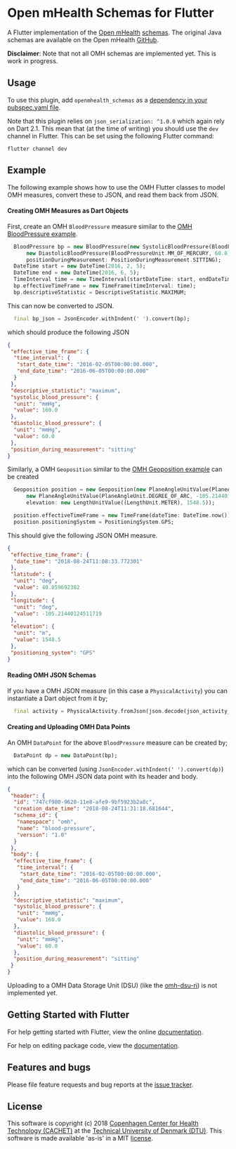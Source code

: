 # Open mHealth Schemas for Flutter

A Flutter implementation of the [Open mHealth](http://www.openmhealth.org) [schemas](http://www.openmhealth.org/documentation/#/schema-docs/schema-library).
The original Java schemas are available on the Open mHealth [GitHub](https://github.com/openmhealth/schemas). 

__Disclaimer__: Note that not all OMH schemas are implemented yet. This is work in progress. 

## Usage

To use this plugin, add `openmhealth_schemas` as a [dependency in your pubspec.yaml file](https://flutter.io/platform-plugins/).

Note that this plugin relies on `json_serialization: ^1.0.0` which again rely on Dart 2.1. This mean that (at the time of writing) you should use the `dev` channel in Flutter. 
This can be set using the following Flutter command:

```
flutter channel dev
```

## Example

The following example shows how to use the OMH Flutter classes  to model OMH measures, convert these to JSON, and read them back from JSON. 

#### Creating OMH Measures as Dart Objects

First, create an OMH `BloodPressure` measure similar to the [OMH BloodPressure example](http://www.openmhealth.org/documentation/#/schema-docs/schema-library/schemas/omh_blood-pressure).

```dart
  BloodPressure bp = new BloodPressure(new SystolicBloodPressure(BloodPressureUnit.MM_OF_MERCURY, 160.0),
      new DiastolicBloodPressure(BloodPressureUnit.MM_OF_MERCURY, 60.0),
      positionDuringMeasurement: PositionDuringMeasurement.SITTING);
  DateTime start = new DateTime(2016, 2, 5);
  DateTime end = new DateTime(2016, 6, 5);
  TimeInterval time = new TimeInterval(startDateTime: start, endDateTime: end);
  bp.effectiveTimeFrame = new TimeFrame(timeInterval: time);
  bp.descriptiveStatistic = DescriptiveStatistic.MAXIMUM;
```

This can now be converted to JSON.

```dart
  final bp_json = JsonEncoder.withIndent(' ').convert(bp);
```

which should produce the following JSON

```json
{
 "effective_time_frame": {
  "time_interval": {
   "start_date_time": "2016-02-05T00:00:00.000",
   "end_date_time": "2016-06-05T00:00:00.000"
  }
 },
 "descriptive_statistic": "maximum",
 "systolic_blood_pressure": {
  "unit": "mmHg",
  "value": 160.0
 },
 "diastolic_blood_pressure": {
  "unit": "mmHg",
  "value": 60.0
 },
 "position_during_measurement": "sitting"
}
```  

Similarly, a OMH `Geoposition` similar to the [OMH Geoposition example](http://www.openmhealth.org/documentation/#/schema-docs/schema-library/schemas/omh_geoposition) can be created

```dart
  Geoposition position = new Geoposition(new PlaneAngleUnitValue(PlaneAngleUnit.DEGREE_OF_ARC, 40.059692382),
      new PlaneAngleUnitValue(PlaneAngleUnit.DEGREE_OF_ARC, -105.21440124511719),
      elevation: new LengthUnitValue((LengthUnit.METER), 1548.5));

  position.effectiveTimeFrame = new TimeFrame(dateTime: DateTime.now());
  position.positioningSystem = PositioningSystem.GPS;
``` 

This should give the following JSON OMH measure.

```json
{
 "effective_time_frame": {
  "date_time": "2018-08-24T11:08:33.772301"
 },
 "latitude": {
  "unit": "deg",
  "value": 40.059692382
 },
 "longitude": {
  "unit": "deg",
  "value": -105.21440124511719
 },
 "elevation": {
  "unit": "m",
  "value": 1548.5
 },
 "positioning_system": "GPS"
}
```

#### Reading OMH JSON Schemas

If you have a OMH JSON measure (in this case a `PhysicalActivity`) you can instantiate a Dart object from it by;

```dart
  final activity = PhysicalActivity.fromJson(json.decode(json_activity_string) as Map<String, dynamic>);
```

#### Creating and Uploading OMH Data Points

An OMH `DataPoint` for the above `BloodPressure` measure can be created by;

```dart
  DataPoint dp = new DataPoint(bp);
```

which can be converted (using `JsonEncoder.withIndent(' ').convert(dp)`) into the following OMH JSON data point with its header and body.

```json
{
 "header": {
  "id": "747cf980-9620-11e8-afe9-9bf5923b2a8c",
  "creation_date_time": "2018-08-24T11:31:18.681644",
  "schema_id": {
   "namespace": "omh",
   "name": "blood-pressure",
   "version": "1.0"
  }
 },
 "body": {
  "effective_time_frame": {
   "time_interval": {
    "start_date_time": "2016-02-05T00:00:00.000",
    "end_date_time": "2016-06-05T00:00:00.000"
   }
  },
  "descriptive_statistic": "maximum",
  "systolic_blood_pressure": {
   "unit": "mmHg",
   "value": 160.0
  },
  "diastolic_blood_pressure": {
   "unit": "mmHg",
   "value": 60.0
  },
  "position_during_measurement": "sitting"
 }
}
```

Uploading to a OMH Data Storage Unit (DSU) (like the [omh-dsu-ri](https://github.com/openmhealth/omh-dsu-ri)) is not implemented yet.


## Getting Started with Flutter

For help getting started with Flutter, view the online [documentation](https://flutter.io/).

For help on editing package code, view the [documentation](https://flutter.io/developing-packages/).


 
## Features and bugs

Please file feature requests and bug reports at the [issue tracker][tracker].

[tracker]: https://github.com/cph-cachet/openmhealth_schemas/issues

## License

This software is copyright (c) 2018 [Copenhagen Center for Health Technology (CACHET)](http://www.cachet.dk/) at the [Technical University of Denmark (DTU)](http://www.dtu.dk).
This software is made available 'as-is' in a MIT [license](/LICENSE).


